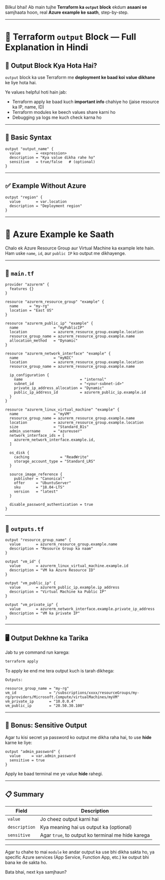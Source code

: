 Bilkul bhai! Ab main tujhe **Terraform ka `output` block** ekdum **asaani se** samjhaata hoon, real **Azure example ke saath**, step-by-step.

---

# 🌟 Terraform `output` Block — Full Explanation in Hindi

## 🔶 Output Block Kya Hota Hai?

`output` block ka use Terraform me **deployment ke baad koi value dikhane** ke liye hota hai.

Ye values helpful hoti hain jab:

* Terraform apply ke baad kuch **important info** chahiye ho (jaise resource ka IP, name, ID)
* Terraform modules ke beech values share karni ho
* Debugging ya logs me kuch check karna ho

---

## 🧱 Basic Syntax

```hcl
output "output_name" {
  value       = <expression>
  description = "Kya value dikha rahe ho"
  sensitive   = true/false   # (optional)
}
```

---

## ✅ Example Without Azure

```hcl
output "region" {
  value       = var.location
  description = "Deployment region"
}
```

---

# 🔷 Azure Example ke Saath

Chalo ek Azure Resource Group aur Virtual Machine ka example lete hain. Ham uske `name`, `id`, aur `public IP` ko output me dikhayenge.

---

## 📁 `main.tf`

```hcl
provider "azurerm" {
  features {}
}

resource "azurerm_resource_group" "example" {
  name     = "my-rg"
  location = "East US"
}

resource "azurerm_public_ip" "example" {
  name                = "myPublicIP"
  location            = azurerm_resource_group.example.location
  resource_group_name = azurerm_resource_group.example.name
  allocation_method   = "Dynamic"
}

resource "azurerm_network_interface" "example" {
  name                = "myNIC"
  location            = azurerm_resource_group.example.location
  resource_group_name = azurerm_resource_group.example.name

  ip_configuration {
    name                          = "internal"
    subnet_id                     = "<your-subnet-id>"
    private_ip_address_allocation = "Dynamic"
    public_ip_address_id          = azurerm_public_ip.example.id
  }
}

resource "azurerm_linux_virtual_machine" "example" {
  name                = "myVM"
  resource_group_name = azurerm_resource_group.example.name
  location            = azurerm_resource_group.example.location
  size                = "Standard_B1s"
  admin_username      = "azureuser"
  network_interface_ids = [
    azurerm_network_interface.example.id,
  ]

  os_disk {
    caching              = "ReadWrite"
    storage_account_type = "Standard_LRS"
  }

  source_image_reference {
    publisher = "Canonical"
    offer     = "UbuntuServer"
    sku       = "18.04-LTS"
    version   = "latest"
  }

  disable_password_authentication = true
}
```

---

## 📁 `outputs.tf`

```hcl
output "resource_group_name" {
  value       = azurerm_resource_group.example.name
  description = "Resource Group ka naam"
}

output "vm_id" {
  value       = azurerm_linux_virtual_machine.example.id
  description = "VM ka Azure Resource ID"
}

output "vm_public_ip" {
  value       = azurerm_public_ip.example.ip_address
  description = "Virtual Machine ka Public IP"
}

output "vm_private_ip" {
  value       = azurerm_network_interface.example.private_ip_address
  description = "VM ka private IP"
}
```

---

## 🖥️ Output Dekhne ka Tarika

Jab tu ye command run karega:

```bash
terraform apply
```

To apply ke end me tera output kuch is tarah dikhega:

```
Outputs:

resource_group_name = "my-rg"
vm_id               = "/subscriptions/xxxx/resourceGroups/my-rg/providers/Microsoft.Compute/virtualMachines/myVM"
vm_private_ip       = "10.0.0.4"
vm_public_ip        = "20.50.30.100"
```

---

## 🧪 Bonus: Sensitive Output

Agar tu kisi secret ya password ko output me dikha raha hai, to use **hide** karne ke liye:

```hcl
output "admin_password" {
  value     = var.admin_password
  sensitive = true
}
```

Apply ke baad terminal me ye value **hide** rahegi.

---

## 📋 Summary

| Field         | Description                                       |
| ------------- | ------------------------------------------------- |
| `value`       | Jo cheez output karni hai                         |
| `description` | Kya meaning hai us output ka (optional)           |
| `sensitive`   | Agar `true`, to output ko terminal me hide karega |

---

Agar tu chahe to mai `module` ke andar output ka use bhi dikha sakta ho, ya specific Azure services (App Service, Function App, etc.) ke output bhi bana ke de sakta ho.

Bata bhai, next kya samjhaun?
